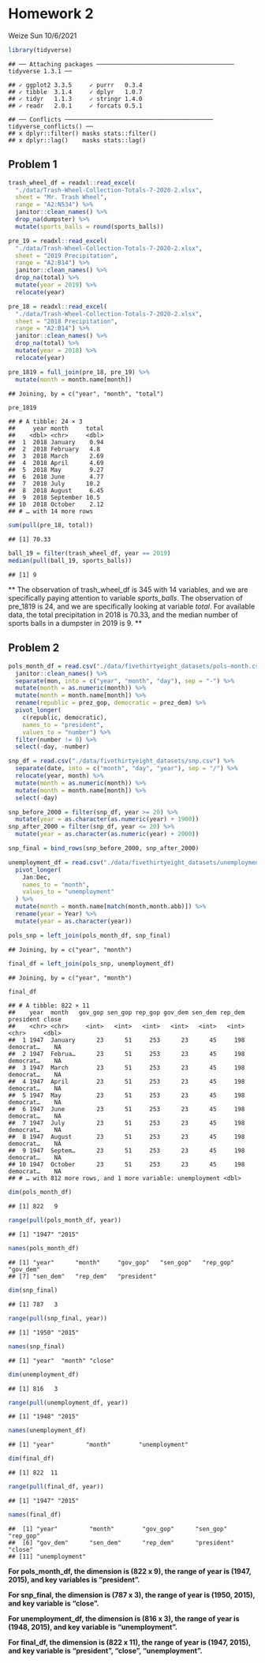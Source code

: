Homework 2
================
Weize Sun
10/6/2021

``` r
library(tidyverse)
```

    ## ── Attaching packages ─────────────────────────────────────── tidyverse 1.3.1 ──

    ## ✓ ggplot2 3.3.5     ✓ purrr   0.3.4
    ## ✓ tibble  3.1.4     ✓ dplyr   1.0.7
    ## ✓ tidyr   1.1.3     ✓ stringr 1.4.0
    ## ✓ readr   2.0.1     ✓ forcats 0.5.1

    ## ── Conflicts ────────────────────────────────────────── tidyverse_conflicts() ──
    ## x dplyr::filter() masks stats::filter()
    ## x dplyr::lag()    masks stats::lag()

## Problem 1

``` r
trash_wheel_df = readxl::read_excel(
  "./data/Trash-Wheel-Collection-Totals-7-2020-2.xlsx",
  sheet = "Mr. Trash Wheel",
  range = "A2:N534") %>% 
  janitor::clean_names() %>% 
  drop_na(dumpster) %>% 
  mutate(sports_balls = round(sports_balls))
```

``` r
pre_19 = readxl::read_excel(
  "./data/Trash-Wheel-Collection-Totals-7-2020-2.xlsx",
  sheet = "2019 Precipitation",
  range = "A2:B14") %>% 
  janitor::clean_names() %>% 
  drop_na(total) %>% 
  mutate(year = 2019) %>% 
  relocate(year)

pre_18 = readxl::read_excel(
  "./data/Trash-Wheel-Collection-Totals-7-2020-2.xlsx",
  sheet = "2018 Precipitation",
  range = "A2:B14") %>% 
  janitor::clean_names() %>% 
  drop_na(total) %>% 
  mutate(year = 2018) %>% 
  relocate(year)

pre_1819 = full_join(pre_18, pre_19) %>% 
  mutate(month = month.name[month])
```

    ## Joining, by = c("year", "month", "total")

``` r
pre_1819
```

    ## # A tibble: 24 × 3
    ##     year month     total
    ##    <dbl> <chr>     <dbl>
    ##  1  2018 January    0.94
    ##  2  2018 February   4.8 
    ##  3  2018 March      2.69
    ##  4  2018 April      4.69
    ##  5  2018 May        9.27
    ##  6  2018 June       4.77
    ##  7  2018 July      10.2 
    ##  8  2018 August     6.45
    ##  9  2018 September 10.5 
    ## 10  2018 October    2.12
    ## # … with 14 more rows

``` r
sum(pull(pre_18, total))
```

    ## [1] 70.33

``` r
ball_19 = filter(trash_wheel_df, year == 2019)
median(pull(ball_19, sports_balls))
```

    ## [1] 9

\*\* The observation of trash\_wheel\_df is 345 with 14 variables, and
we are specifically paying attention to variable *sports\_balls*. The
observation of pre\_1819 is 24, and we are specifically looking at
variable *total*. For available data, the total precipitation in 2018 is
70.33, and the median number of sports balls in a dumpster in 2019 is 9.
\*\*

## Problem 2

``` r
pols_month_df = read.csv("./data/fivethirtyeight_datasets/pols-month.csv") %>% 
  janitor::clean_names() %>% 
  separate(mon, into = c("year", "month", "day"), sep = "-") %>% 
  mutate(month = as.numeric(month)) %>%
  mutate(month = month.name[month]) %>% 
  rename(republic = prez_gop, democratic = prez_dem) %>% 
  pivot_longer(
    c(republic, democratic),
    names_to = "president",
    values_to = "number") %>% 
  filter(number != 0) %>% 
  select(-day, -number) 
```

``` r
snp_df = read.csv("./data/fivethirtyeight_datasets/snp.csv") %>% 
  separate(date, into = c("month", "day", "year"), sep = "/") %>% 
  relocate(year, month) %>% 
  mutate(month = as.numeric(month)) %>% 
  mutate(month = month.name[month]) %>% 
  select(-day) 

snp_before_2000 = filter(snp_df, year >= 20) %>% 
  mutate(year = as.character(as.numeric(year) + 1900))
snp_after_2000 = filter(snp_df, year <= 20) %>% 
  mutate(year = as.character(as.numeric(year) + 2000))

snp_final = bind_rows(snp_before_2000, snp_after_2000)
```

``` r
unemployment_df = read.csv("./data/fivethirtyeight_datasets/unemployment.csv") %>% 
  pivot_longer(
    Jan:Dec,
    names_to = "month",
    values_to = "unemployment"
  ) %>% 
  mutate(month = month.name[match(month,month.abb)]) %>% 
  rename(year = Year) %>% 
  mutate(year = as.character(year))
```

``` r
pols_snp = left_join(pols_month_df, snp_final) 
```

    ## Joining, by = c("year", "month")

``` r
final_df = left_join(pols_snp, unemployment_df)
```

    ## Joining, by = c("year", "month")

``` r
final_df
```

    ## # A tibble: 822 × 11
    ##    year  month   gov_gop sen_gop rep_gop gov_dem sen_dem rep_dem president close
    ##    <chr> <chr>     <int>   <int>   <int>   <int>   <int>   <int> <chr>     <dbl>
    ##  1 1947  January      23      51     253      23      45     198 democrat…    NA
    ##  2 1947  Februa…      23      51     253      23      45     198 democrat…    NA
    ##  3 1947  March        23      51     253      23      45     198 democrat…    NA
    ##  4 1947  April        23      51     253      23      45     198 democrat…    NA
    ##  5 1947  May          23      51     253      23      45     198 democrat…    NA
    ##  6 1947  June         23      51     253      23      45     198 democrat…    NA
    ##  7 1947  July         23      51     253      23      45     198 democrat…    NA
    ##  8 1947  August       23      51     253      23      45     198 democrat…    NA
    ##  9 1947  Septem…      23      51     253      23      45     198 democrat…    NA
    ## 10 1947  October      23      51     253      23      45     198 democrat…    NA
    ## # … with 812 more rows, and 1 more variable: unemployment <dbl>

``` r
dim(pols_month_df)
```

    ## [1] 822   9

``` r
range(pull(pols_month_df, year))
```

    ## [1] "1947" "2015"

``` r
names(pols_month_df)
```

    ## [1] "year"      "month"     "gov_gop"   "sen_gop"   "rep_gop"   "gov_dem"  
    ## [7] "sen_dem"   "rep_dem"   "president"

``` r
dim(snp_final)
```

    ## [1] 787   3

``` r
range(pull(snp_final, year))
```

    ## [1] "1950" "2015"

``` r
names(snp_final)
```

    ## [1] "year"  "month" "close"

``` r
dim(unemployment_df)
```

    ## [1] 816   3

``` r
range(pull(unemployment_df, year))
```

    ## [1] "1948" "2015"

``` r
names(unemployment_df)
```

    ## [1] "year"         "month"        "unemployment"

``` r
dim(final_df)
```

    ## [1] 822  11

``` r
range(pull(final_df, year))
```

    ## [1] "1947" "2015"

``` r
names(final_df)
```

    ##  [1] "year"         "month"        "gov_gop"      "sen_gop"      "rep_gop"     
    ##  [6] "gov_dem"      "sen_dem"      "rep_dem"      "president"    "close"       
    ## [11] "unemployment"

**For pols\_month\_df, the dimension is (822 x 9), the range of year is
(1947, 2015), and key variables is “president”.**

**For snp\_final, the dimension is (787 x 3), the range of year is
(1950, 2015), and key variable is “close”.**

**For unemployment\_df, the dimension is (816 x 3), the range of year is
(1948, 2015), and key variable is “unemployment”.**

**For final\_df, the dimension is (822 x 11), the range of year is
(1947, 2015), and key variable is “president”, “close”,
“unemployment”.**
